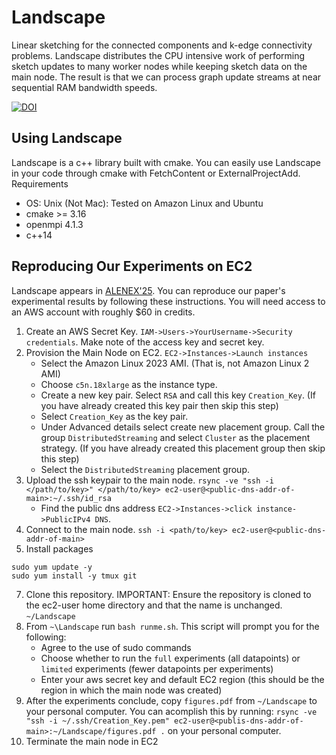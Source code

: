 # Landscape
Linear sketching for the connected components and k-edge connectivity problems. Landscape distributes the CPU intensive work of performing sketch updates to many worker nodes while keeping sketch data on the main node. The result is that we can process graph update streams at near sequential RAM bandwidth speeds.

[![DOI](https://zenodo.org/badge/456755512.svg)](https://zenodo.org/doi/10.5281/zenodo.13826257)

## Using Landscape
Landscape is a c++ library built with cmake. You can easily use Landscape in your code through cmake with FetchContent or ExternalProjectAdd.
Requirements
- OS: Unix (Not Mac): Tested on Amazon Linux and Ubuntu
- cmake >= 3.16
- openmpi 4.1.3
- c++14

## Reproducing Our Experiments on EC2
Landscape appears in [ALENEX'25](). You can reproduce our paper's experimental results by following these instructions. You will need access to an AWS account with roughly $60 in credits.

1. Create an AWS Secret Key. `IAM->Users->YourUsername->Security credentials`. Make note of the access key and secret key.
2. Provision the Main Node on EC2. `EC2->Instances->Launch instances`
   - Select the Amazon Linux 2023 AMI. (That is, not Amazon Linux 2 AMI)
   - Choose `c5n.18xlarge` as the instance type.
   - Create a new key pair. Select `RSA` and call this key `Creation_Key`. (If you have already created this key pair then skip this step)
   - Select `Creation_Key` as the key pair.
   - Under Advanced details select create new placement group. Call the group `DistributedStreaming` and select `Cluster` as the placement strategy. (If you have already created this placement group then skip this step)
   - Select the `DistributedStreaming` placement group.
4. Upload the ssh keypair to the main node. `rsync -ve "ssh -i </path/to/key>" </path/to/key> ec2-user@<public-dns-addr-of-main>:~/.ssh/id_rsa`
   - Find the public dns address `EC2->Instances->click instance->PublicIPv4 DNS`.
5. Connect to the main node. `ssh -i <path/to/key> ec2-user@<public-dns-addr-of-main>`
6. Install packages
```
sudo yum update -y
sudo yum install -y tmux git
```
7. Clone this repository. IMPORTANT: Ensure the repository is cloned to the ec2-user home directory and that the name is unchanged. `~/Landscape`
8. From `~\Landscape` run `bash runme.sh`. This script will prompt you for the following:
   - Agree to the use of sudo commands
   - Choose whether to run the `full` experiments (all datapoints) or `limited` experiments (fewer datapoints per experiments)
   - Enter your aws secret key and default EC2 region (this should be the region in which the main node was created)
9. After the experiments conclude, copy `figures.pdf` from `~/Landscape` to your personal computer. You can acomplish this by running: `rsync -ve "ssh -i ~/.ssh/Creation_Key.pem" ec2-user@<publis-dns-addr-of-main>:~/Landscape/figures.pdf .` on your personal computer.
10. Terminate the main node in EC2
